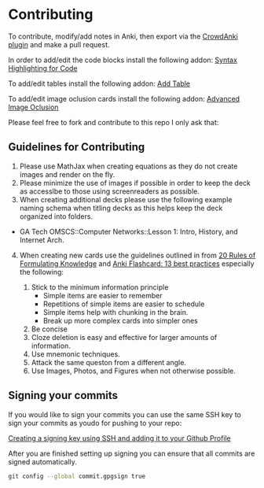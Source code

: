 # Contributing

To contribute, modify/add notes in Anki, then export via the [CrowdAnki plugin](https://ankiweb.net/shared/info/1788670778) and make a pull request.

In order to add/edit the code blocks install the following addon:
[Syntax Highlighting for Code](https://ankiweb.net/shared/info/1463041493)

To add/edit tables install the following addon:
[Add Table](https://ankiweb.net/shared/info/1237621971)

To add/edit image oclusion cards install the following addon: [Advanced Image Oclusion](https://ankiweb.net/shared/info/1374772155)

Please feel free to fork and contribute to this repo I only ask that:

## Guidelines for Contributing

1. Please use MathJax when creating equations as they do not create images and render on the fly.
2. Please minimize the use of images if possible in order to keep the deck as accesslbe to those using screenreaders as possible.
3. When creating additional decks please use the following example naming schema when titling decks as this helps keep the deck organized into folders.

- GA Tech OMSCS::Computer Networks::Lesson 1: Intro, History, and Internet Arch.

4. When creating new cards use the guidelines outlined in from [20 Rules of Formulating Knowledge](http://super-memory.com/articles/20rules.htm) and [Anki Flashcard: 13 best practices](https://medschoolinsiders.com/medical-student/anki-flashcard-best-practices-how-to-create-good-cards/) especially the following:

    1. Stick to the minimum information principle
       - Simple items are easier to remember
       - Repetitions of simple items are easier to schedule
       - Simple items help with chunking in the brain.
       - Break up more complex cards into simpler ones
    2. Be concise
    3. Cloze deletion is easy and effective for larger amounts of information.
    4. Use mnemonic techniques.
    5. Attack the same queston from a different angle.
    6. Use Images, Photos, and Figures when not otherwise possible.

## Signing your commits

If you would like to sign your commits you can use the same SSH key to sign your commits as youdo for pushing to your repo:

[Creating a signing key using SSH and adding it to your Github Profile](https://docs.github.com/en/authentication/managing-commit-signature-verification/about-commit-signature-verification#ssh-commit-signature-verification)

After you are finished setting up signing you can ensure that all commits are signed automatically.

```bash
git config --global commit.gpgsign true
```
